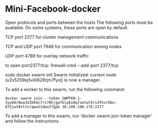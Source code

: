 # Mini-Facebook-docker

Open protocols and ports between the hosts
The following ports must be available. On some systems, these ports are open by default.

TCP port 2377 for cluster management communications

TCP and UDP port 7946 for communication among nodes

UDP port 4789 for overlay network traffic

to open port2377/tcp: firewall-cmd --add-port 2377/tcp


sudo docker swarm init
Swarm initialized: current node (u2v5259iq1vii0629rjm7fyxj) is now a manager.

To add a worker to this swarm, run the following command:

    docker swarm join --token SWMTKN-1-3yy68r0wa343b9dc7rs70hjgwfblpbi0q7xwtwt5rs3fhsr6bu-833jw39xltsrqww21dwo27gpb 10.100.100.176:2377

To add a manager to this swarm, run 'docker swarm join-token manager' and follow the instructions.



